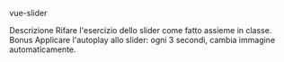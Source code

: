 vue-slider

Descrizione
Rifare l'esercizio dello slider come fatto assieme in classe.
Bonus
Applicare l'autoplay allo slider: ogni 3 secondi, cambia immagine automaticamente.